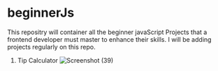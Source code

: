# beginnerJs

This repositry will container all the beginner javaScript Projects that a frontend developer must master to enhance their skills.
I will be adding projects regularly on this repo.

1. Tip Calculator
     ![Screenshot (39)](https://user-images.githubusercontent.com/102802211/199030440-dd5ce560-5699-4771-be87-a6fdc04fe973.png)
